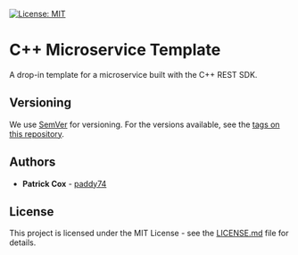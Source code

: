 [![License: MIT](https://img.shields.io/badge/License-MIT-yellow.svg)](https://opensource.org/licenses/MIT)

# C++ Microservice Template

A drop-in template for a microservice built with the C++ REST SDK.

## Versioning

We use [SemVer](http://semver.org/) for versioning. For the versions available, see the [tags on this repository](tags).

## Authors

- **Patrick Cox** - [paddy74](https://github.com/paddy74)

## License

This project is licensed under the MIT License - see the [LICENSE.md](LICENSE.md) file for details.
